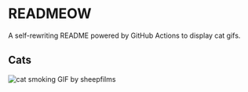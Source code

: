 # READMEOW

A self-rewriting README powered by GitHub Actions to display cat gifs.

## Cats

![cat smoking GIF by sheepfilms](https://media1.giphy.com/media/l0ExdMHUDKteztyfe/200.gif?cid=9acd02dafdzjuvbyxbe1hakjnbyvliovcuuwjzlt786mpwqs&ep=v1_gifs_search&rid=200.gif&ct=g)
